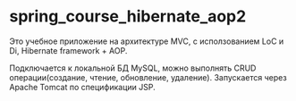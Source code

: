 # spring_course_hibernate_aop2

Это учебное приложение на архитектуре MVC, с исползованием LoС и Di, Hibernate framework + AOP.

Подключается к локальной БД MySQL, можно выполнять CRUD операции(создание, чтение, обновление, удаление). Запускается через Apache Tomcat по спецификации JSP.
